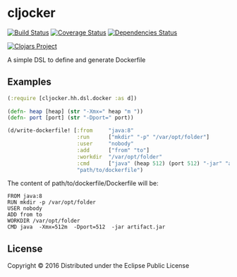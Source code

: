 # cljocker
[![Build Status](https://travis-ci.org/minhtuannguyen/cljocker.svg?branch=master)](https://travis-ci.org/minhtuannguyen/cljocker)
[![Coverage Status](https://coveralls.io/repos/github/minhtuannguyen/cljocker/badge.svg?branch=master)](https://coveralls.io/github/minhtuannguyen/cljocker?branch=master)
[![Dependencies Status](http://jarkeeper.com/minhtuannguyen/cljocker/status.svg)](http://jarkeeper.com/minhtuannguyen/cljocker)


[![Clojars Project](http://clojars.org/minhtuannguyen/cljocker/latest-version.svg)](https://clojars.org/minhtuannguyen/cljocker)

A simple DSL to define and generate Dockerfile

## Examples

```clojure
(:require [cljocker.hh.dsl.docker :as d])
            
(defn- heap [heap] (str "-Xmx=" heap "m "))
(defn- port [port] (str "-Dport=" port))

(d/write-dockerfile! [:from     "java:8"
                      :run      ["mkdir" "-p" "/var/opt/folder"]
                      :user     "nobody"
                      :add      ["from" "to"]
                      :workdir  "/var/opt/folder"
                      :cmd      ["java" (heap 512) (port 512) "-jar" "artifact.jar"]]
                      "path/to/dockerfile")         
```

The content of path/to/dockerfile/Dockerfile will be:

```shell
FROM java:8
RUN mkdir -p /var/opt/folder
USER nobody
ADD from to
WORKDIR /var/opt/folder
CMD java  -Xmx=512m  -Dport=512  -jar artifact.jar    
```


## License

Copyright © 2016 
Distributed under the Eclipse Public License